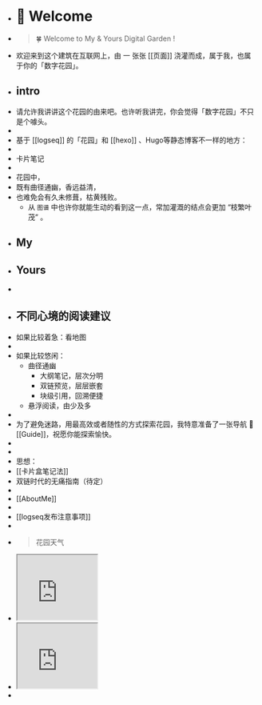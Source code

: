 - #  🌷 Welcome
- >  🍀 Welcome to My & Yours Digital Garden !
- 欢迎来到这个建筑在互联网上，由 一 张张 [[页面]] 浇灌而成，属于我，也属于你的「数字花园」。
- ## intro
- 请允许我讲讲这个花园的由来吧。也许听我讲完，你会觉得「数字花园」不只是个噱头。
-
- 基于 [[logseq]] 的「花园」和 [[hexo]] 、Hugo等静态博客不一样的地方：
-
- 卡片笔记
-
- 花园中，
- 既有曲径通幽，香远益清，
- 也难免会有久未修葺，枯黄残败。
	- 从 `图谱` 中也许你就能生动的看到这一点，常加灌溉的结点会更加 “枝繁叶茂” 。
- ## My
- ## Yours
-
- ## 不同心境的阅读建议
- 如果比较着急：看地图
-
- 如果比较悠闲：
	- 曲径通幽
		- 大纲笔记，层次分明
		- 双链预览，层层嵌套
		- 块级引用，回溯便捷
	- 悬浮阅读，由少及多
-
- 为了避免迷路，用最高效或者随性的方式探索花园，我特意准备了一张导航 🧭[[Guide]]，祝愿你能探索愉快。
-
-
- 思想：
- [[卡片盒笔记法]]
- 双链时代的无痛指南（待定）
-
- [[AboutMe]]
-
- [[logseq发布注意事项]]
-
- > 花园天气
- <iframe src="https://notion.pet/view/index.html?q=d2fe6f20625684c30693e38225476a10.6842667962fb7a7e0e2a3bc434531740" width="160"height="130"></iframe>
- <iframe src="https://sotyoyo.github.io/notion-widgets/generates/weatherOne.html?color=3qiB4a&size=short" width="160"height="130"></iframe>
-